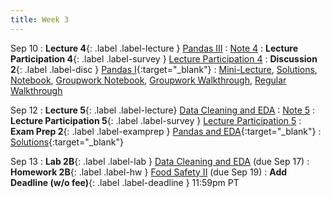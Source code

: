 ```yaml
---
title: Week 3
---
```


Sep 10
: **Lecture 4**{: .label .label-lecture } [Pandas III](lecture/lec04)
    : [Note 4](https://ds100.org/course-notes/pandas_3/pandas_3.html)
: **Lecture Participation 4**{: .label .label-survey } [Lecture Participation 4](https://app.sli.do/event/chXtk54pm35ApFazDcetDQ/embed/polls/205c0668-d2e6-486e-bb5c-eae6f750d976)
: **Discussion 2**{: .label .label-disc } [Pandas I](https://drive.google.com/file/d/1FNh1edFb8tUGM5TgAEVjz8exqmDIoCff/view){:target="_blank"}
    : [Mini-Lecture](https://youtu.be/-E3j9AWkilI?list=PLQCcNQgUcDfplNp0itu2QqVjoDE9u5iow), [Solutions](https://drive.google.com/file/d/1h1XoYErOCiDs34-BZWEHmg0O2X3ZgzH3/view?usp=sharing), [Notebook](https://data100.datahub.berkeley.edu/hub/user-redirect/git-pull?repo=https%3A%2F%2Fgithub.com%2FDS-100%2Ffa24-student&urlpath=lab%2Ftree%2Ffa24-student%2Fdisc%2Fdisc02%2Fdisc02-worksheet-blank.ipynb&branch=main), [Groupwork Notebook](https://data100.datahub.berkeley.edu/hub/user-redirect/git-pull?repo=https%3A%2F%2Fgithub.com%2FDS-100%2Ffa24-student&urlpath=lab%2Ftree%2Ffa24-student%2Fdisc%2Fdisc02%2Fdisc02_groupwork_blank.ipynb&branch=main), [Groupwork Walkthrough](https://youtu.be/xH5Ad_tQQ4w?list=PLQCcNQgUcDfqmlPHfV6FB9DcGD_-G0hzV), [Regular Walkthrough](https://youtu.be/dtA2MDPZmB0?list=PLQCcNQgUcDfqmlPHfV6FB9DcGD_-G0hzV)

Sep 12
: **Lecture 5**{: .label .label-lecture} [Data Cleaning and EDA](lecture/lec05)
    : [Note 5](https://ds100.org/course-notes/eda/eda.html)
: **Lecture Participation 5**{: .label .label-survey } [Lecture Participation 5](https://app.sli.do/event/wS4GJWTzozZxQDsEiavuK7/embed/polls/66201f51-73a4-4484-8e0b-d239674a6f84)
: **Exam Prep 2**{: .label .label-examprep } [Pandas and EDA](https://drive.google.com/file/d/1ZaFC_G8TMFofVW487ckKA_8c6XOVuU3n/view?usp=sharing){:target="_blank"}
    : [Solutions](https://drive.google.com/file/d/1HCffs1nvzSc7c0Hpp3aUtgZZAN3q2k6X/view?usp=sharing){:target="_blank"}

<!-- (https://drive.google.com/file/d/1zvNyfBcksKIRpuLG1aoyCW3PIAYSaW3v/view?usp=sharing)
    : [Solution](https://drive.google.com/file/d/1Bj_tu3TnI9aCg1SjHsKENw6ACxx4Gthm/view?usp=sharing), [Video](https://youtu.be/RXnpP7rkTUE) -->



Sep 13
: **Lab 2B**{: .label .label-lab } [Data Cleaning and EDA](https://data100.datahub.berkeley.edu/hub/user-redirect/git-pull?repo=https%3A%2F%2Fgithub.com%2FDS-100%2Ffa24-student&urlpath=lab%2Ftree%2Ffa24-student%2Flab%2Flab02B%2Flab02B.ipynb&branch=main) (due Sep 17)
: **Homework 2B**{: .label .label-hw } [Food Safety II](https://data100.datahub.berkeley.edu/hub/user-redirect/git-pull?repo=https%3A%2F%2Fgithub.com%2FDS-100%2Ffa24-student&urlpath=lab%2Ftree%2Ffa24-student%2Fhw%2Fhw02B%2Fhw02B.ipynb&branch=main) (due Sep 19)
: **Add Deadline (w/o fee)**{: .label .label-deadline } 11:59pm PT